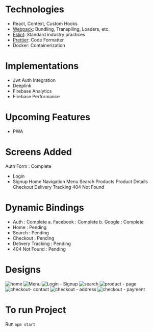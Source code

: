 
# Technologies
  - React, Context, Custom Hooks
  - [Webpack](https://webpack.js.org/): Bundling, Transpiling, Loaders, etc. 
  - [Eslint](https://eslint.org/): Standard industry practices
  - [Prettier](https://prettier.io/): Code Formatter 
  - Docker: Containerization
  
# Implementations
 - Jwt Auth Integration
 - Deeplink
 - Firebase Analytics
 - Firebase Performance

# Upcoming Features
 - PWA

# Screens Added
Auth Form : Complete
 - Login 
 - Signup 
Home
Navigation Menu
Search Products
Product Details
Checkout
Delivery Tracking
404 Not Found

# Dynamic Bindings
 - Auth : Complete
   a. Facebook : Complete
   b. Google : Complete
 - Home : Pending
 - Search : Pending
 - Checkout : Pending
 - Delivery Tracking : Pending
 - 404 Not Found : Pending

# Designs
![home](https://github.com/Aquazee/Tesla_Web/assets/50393935/ab58b9c0-3670-455d-a869-359442f565fd)
![Menu](https://github.com/Aquazee/Tesla_Web/assets/50393935/f7c953fe-b9ad-4005-af78-d8d7f6eee574)
![Login - Signup](https://github.com/Aquazee/Tesla_Web/assets/50393935/b7f558e3-ec1a-428f-89ff-6d45e6712c9a)
![search](https://github.com/Aquazee/Tesla_Web/assets/50393935/39a0063e-b40e-40fe-85b4-84e187a11d98)
![product - page](https://github.com/Aquazee/Tesla_Web/assets/50393935/bdb95cba-0fee-407b-b05b-7de3b950eb67)
![checkout- contact](https://github.com/Aquazee/Tesla_Web/assets/50393935/ccc67a09-a56e-4915-8074-1942a1cdc522)
![checkout - address](https://github.com/Aquazee/Tesla_Web/assets/50393935/674444e5-9aae-4d6a-85fd-b672bbbc26e8)
![checkout - payment](https://github.com/Aquazee/Tesla_Web/assets/50393935/2697f91e-2e7a-464a-b90a-ff1a35c905d1)

# To run Project
Run `npm start`
